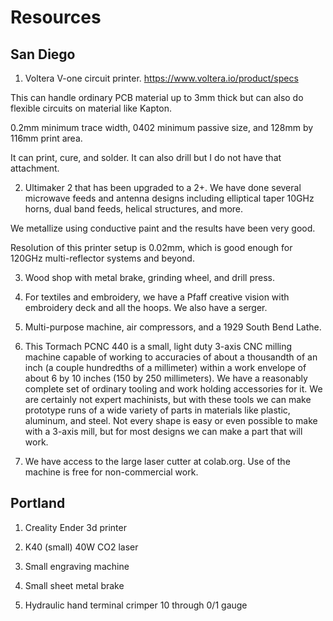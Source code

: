 <h1>Resources</h1>

<h2>San Diego</h2>

1) Voltera V-one circuit printer. https://www.voltera.io/product/specs

This can handle ordinary PCB material up to 3mm thick but can also do flexible circuits on material like Kapton. 

0.2mm minimum trace width, 0402 minimum passive size, and 128mm by 116mm print area.  

It can print, cure, and solder. It can also drill but I do not have that attachment. 

2) Ultimaker 2 that has been upgraded to a 2+. We have done several microwave feeds and antenna designs including elliptical taper 10GHz horns, dual band feeds, helical structures, and more.

We metallize using conductive paint and the results have been very good. 

Resolution of this printer setup is 0.02mm, which is good enough for 120GHz multi-reflector systems and beyond. 

3) Wood shop with metal brake, grinding wheel, and drill press. 

4) For textiles and embroidery, we have a Pfaff creative vision with embroidery deck and all the hoops. We also have a serger. 

5) Multi-purpose machine, air compressors, and a 1929 South Bend Lathe. 

6) This Tormach PCNC 440 is a small, light duty 3-axis CNC milling machine capable of working to accuracies of about a thousandth of an inch (a couple hundredths of a millimeter) within a work envelope of about 6 by 10 inches (150 by 250 millimeters). We have a reasonably complete set of ordinary tooling and work holding accessories for it. We are certainly not expert machinists, but with these tools we can make prototype runs of a wide variety of parts in materials like plastic, aluminum, and steel. Not every shape is easy or even possible to make with a 3-axis mill, but for most designs we can make a part that will work.

7) We have access to the large laser cutter at colab.org. Use of the machine is free for non-commercial work. 

<h2> Portland</h2>

1) Creality Ender 3d printer

2) K40 (small) 40W CO2 laser

3) Small engraving machine

4) Small sheet metal brake

5) Hydraulic hand terminal crimper 10 through 0/1 gauge
